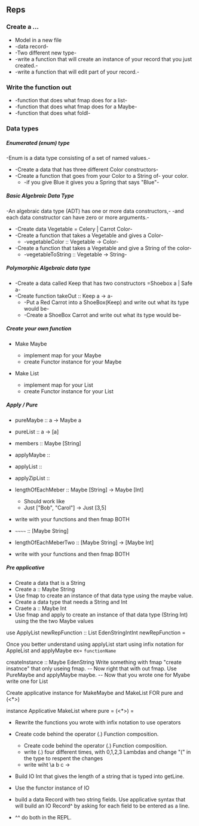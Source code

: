 ## Reps

### Create a ...
* Model in a new file
* -data record-
* -Two different new type-
* -write a function that will create an instance of your record that you just created.-
* -write a function that will edit part of your record.-

### Write the function out
* -function that does what fmap does for a list-
* -function that does what fmap does for a Maybe-
* -function that does what foldl-

### Data types
##### Enumerated (enum) type
-Enum is a data type consisting of a set of named values.-
* -Create a data that has three different Color constructors-
* -Create a function that goes from your Color to a String of- your color.
  * -if you give Blue it gives you a Spring that says "Blue"-

##### Basic Algebraic Data Type
-An algebraic data type (ADT) has one or more data constructors,-
-and each data constructor can have zero or more arguments.-
* -Create data Vegetable = Celery | Carrot Color-
* -Create a function that takes a Vegetable and gives a Color-
	* -vegetableColor :: Vegetable -> Color-
* -Create a function that takes a Vegetable and give a String of the color-
	* -vegetableToString :: Vegetable -> String-

##### Polymorphic Algebraic data type
  * -Create a data called Keep that has two constructors =Shoebox a | Safe a-
  * -Create function takeOut :: Keep a -> a-
	* -Put a Red Carrot into a ShoeBox(Keep) and write out what its type would be-
	* -Create a ShoeBox Carrot and write out what its type would be-

##### Create your own function
* Make Maybe
	* implement map for your Maybe
  * create Functor instance for your Maybe

* Make List
	* implement map for your List
  * create Functor instance for your List

##### Apply / Pure
* pureMaybe :: a -> Maybe a

* pureList :: a -> [a]

* members :: Maybe [String]

* applyMaybe ::

* applyList ::

* applyZipList ::

* lengthOfEachMeber :: Maybe [String] -> Maybe [Int]
  * Should work like
  * Just ["Bob", "Carol"] -> Just [3,5]
* write with your functions and then fmap BOTH

* `~~~~` :: [Maybe String]

* lengthOfEachMeberTwo :: [Maybe String] -> [Maybe Int]
* write with your functions and then fmap BOTH

##### Pre applicative

* Create a data that is a String
* Create a :: Maybe String
* Use fmap to create an instance of that data type using the maybe value.
* Create a data type that needs a String and Int
* Craete a :: Maybe Int
* Use fmap and apply to create an instance of that data type (String Int) using the the two Maybe values

use ApplyList
 newRepFunction :: List EdenStringIntInt
 newRepFunction =

Once you better understand using applyList
start using infix notation for AppleList and applyMaybe ex= `functionName`

createInstance :: Maybe EdenString
Write something with fmap "create insatnce" that only useing fmap.
-- Now right that with out fmap. Use PureMaybe and applyMaybe maybe.
-- Now that you wrote one for Myabe write one for List

Create applicative instance for MakeMaybe and MakeList FOR pure and (<*>)

instance Applicative MakeList where
  pure =
  (<*>) =

* Rewrite the functions you wrote with infix notation to use operators
* Create code behind the operator (.) Function composition.
  * Create code behind the operator (.) Function composition.
  * write (.) four different times, with 0,1,2,3 Lambdas
  and change "(" in the type to respent the changes
  * write wiht \a b c ->

* Build IO Int that gives the length of a string that is typed into getLine.
* Use the functor instance of IO

* build a data Record with two string fields. Use applicative syntax that will build an IO Record^ by asking for each field to be entered as a line.

* ^^ do both in the REPL.
